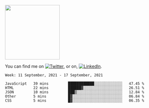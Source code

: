 <!-- ![visitors](https://visitor-badge.glitch.me/badge?page_id=page.id) -->

<img height="180em" src="https://github-readme-stats.vercel.app/api?username=alihernandez&show_icons=true&hide_border=true&&count_private=true&include_all_commits=true" />

<!-- Actual text -->

You can find me on [![Twitter][1.2]][1], or on, [![LinkedIn][2.2]][2].

<!-- Icons -->

[1.2]: http://i.imgur.com/wWzX9uB.png (twitter icon without padding)
[2.2]: https://raw.githubusercontent.com/MartinHeinz/MartinHeinz/master/linkedin-3-16.png (LinkedIn icon without padding)

<!-- Links to your social media accounts -->

[1]: https://twitter.com/phantomramen
[2]: https://www.linkedin.com/in/ali-hernandez-96b1b71a9/

<!--START_SECTION:waka-->
```text
Week: 11 September, 2021 - 17 September, 2021

JavaScript   39 mins         ████████████░░░░░░░░░░░░░   47.45 % 
HTML         22 mins         ██████▓░░░░░░░░░░░░░░░░░░   26.51 % 
JSON         10 mins         ███▒░░░░░░░░░░░░░░░░░░░░░   12.84 % 
Other        5 mins          █▓░░░░░░░░░░░░░░░░░░░░░░░   06.84 % 
CSS          5 mins          █▓░░░░░░░░░░░░░░░░░░░░░░░   06.35 % 
```
<!--END_SECTION:waka-->
